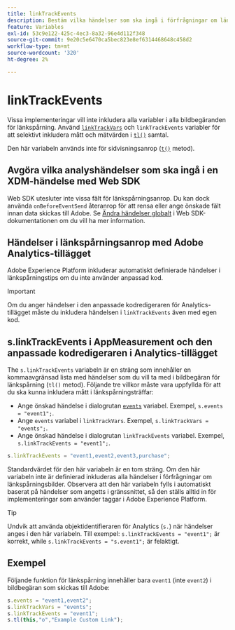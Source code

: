 ```yaml
---
title: linkTrackEvents
description: Bestäm vilka händelser som ska ingå i förfrågningar om länkspårningsbilder.
feature: Variables
exl-id: 53c9e122-425c-4ec3-8a32-96e4d112f348
source-git-commit: 9e20c5e6470ca5bec823e8ef6314468648c458d2
workflow-type: tm+mt
source-wordcount: '320'
ht-degree: 2%

---
```


# linkTrackEvents

Vissa implementeringar vill inte inkludera alla variabler i alla bildbegäranden för länkspårning. Använd [`linkTrackVars`](linktrackvars.md) och `linkTrackEvents` variabler för att selektivt inkludera mått och mätvärden i [`tl()`](../functions/tl-method.md) samtal.

Den här variabeln används inte för sidvisningsanrop ([`t()`](../functions/t-method.md) metod).

## Avgöra vilka analyshändelser som ska ingå i en XDM-händelse med Web SDK

Web SDK utesluter inte vissa fält för länkspårningsanrop. Du kan dock använda `onBeforeEventSend` återanrop för att rensa eller ange önskade fält innan data skickas till Adobe. Se [Ändra händelser globalt](https://experienceleague.adobe.com/docs/experience-platform/edge/fundamentals/tracking-events.html#modifying-events-globally) i Web SDK-dokumentationen om du vill ha mer information.

## Händelser i länkspårningsanrop med Adobe Analytics-tillägget

Adobe Experience Platform inkluderar automatiskt definierade händelser i länkspårningstips om du inte använder anpassad kod.

>[!IMPORTANT]
>
>Om du anger händelser i den anpassade kodredigeraren för Analytics-tillägget måste du inkludera händelsen i `linkTrackEvents` även med egen kod.

## s.linkTrackEvents i AppMeasurement och den anpassade kodredigeraren i Analytics-tillägget

The `s.linkTrackEvents` variabeln är en sträng som innehåller en kommaavgränsad lista med händelser som du vill ta med i bildbegäran för länkspårning (`tl()` metod). Följande tre villkor måste vara uppfyllda för att du ska kunna inkludera mått i länkspårningsträffar:

* Ange önskad händelse i dialogrutan [`events`](../page-vars/events/events-overview.md) variabel. Exempel, `s.events = "event1";`.
* Ange `events` variabel i `linkTrackVars`. Exempel, `s.linkTrackVars = "events";`.
* Ange önskad händelse i dialogrutan `linkTrackEvents` variabel. Exempel, `s.linkTrackEvents = "event1";`.

```js
s.linkTrackEvents = "event1,event2,event3,purchase";
```

Standardvärdet för den här variabeln är en tom sträng. Om den här variabeln inte är definierad inkluderas alla händelser i förfrågningar om länkspårningsbilder. Observera att den här variabeln fylls i automatiskt baserat på händelser som angetts i gränssnittet, så den ställs alltid in för implementeringar som använder taggar i Adobe Experience Platform.

>[!TIP]
>
>Undvik att använda objektidentifieraren för Analytics (`s.`) när händelser anges i den här variabeln. Till exempel: `s.linkTrackEvents = "event1";` är korrekt, while `s.linkTrackEvents = "s.event1";` är felaktigt.

## Exempel

Följande funktion för länkspårning innehåller bara `event1` (inte `event2`) i bildbegäran som skickas till Adobe:

```js
s.events = "event1,event2";
s.linkTrackVars = "events";
s.linkTrackEvents = "event1";
s.tl(this,"o","Example Custom Link");
```
